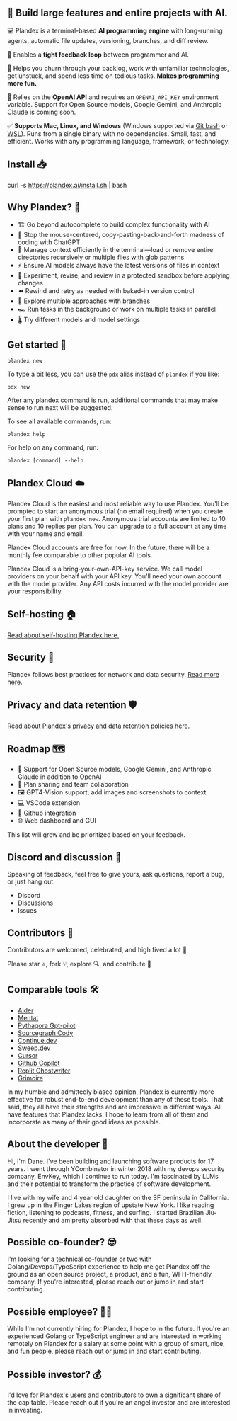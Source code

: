## 🌟 Build large features and entire projects with AI.

💻 Plandex is a terminal-based **AI programming engine** with long-running agents, automatic file updates, versioning, branches, and diff review.

🔄 Enables a **tight feedback loop** between programmer and AI.

🔮 Helps you churn through your backlog, work with unfamiliar technologies, get unstuck, and spend less time on tedious tasks. **Makes programming more fun.**

🧠 Relies on the **OpenAI API** and requires an `OPENAI_API_KEY` environment variable. Support for Open Source models, Google Gemini, and Anthropic Claude is coming soon.

✅ **Supports Mac, Linux, and Windows** (Windows supported via [Git bash](https://gitforwindows.org) or [WSL](https://learn.microsoft.com/en-us/windows/wsl/about)). Runs from a single binary with no dependencies. Small, fast, and efficient. Works with any programming language, framework, or technology.

## Install 📥

curl -s https://plandex.ai/install.sh | bash

## Why Plandex? 🤔

- 🏗️ Go beyond autocomplete to build complex functionality with AI
- 🚫 Stop the mouse-centered, copy-pasting-back-and-forth madness of coding with ChatGPT
- 📑 Manage context efficiently in the terminal—load or remove entire directories recursively or multiple files with glob patterns
- ⚡️ Ensure AI models always have the latest versions of files in context
- 🚧 Experiment, revise, and review in a protected sandbox before applying changes
- ⏪ Rewind and retry as needed with baked-in version control
- 🌱 Explore multiple approaches with branches
- 🏎️ Run tasks in the background or work on multiple tasks in parallel
- 🌡️ Try different models and model settings

## Get started 🚀

```
plandex new
```

To type a bit less, you can use the `pdx` alias instead of `plandex` if you like:

```
pdx new
```

After any plandex command is run, additional commands that may make sense to run next will be suggested.

To see all available commands, run:

```
plandex help
```

For help on any command, run:

```
plandex [command] --help
```

## Plandex Cloud ☁️

Plandex Cloud is the easiest and most reliable way to use Plandex. You'll be prompted to start an anonymous trial (no email required) when you create your first plan with `plandex new`. Anonymous trial accounts are limited to 10 plans and 10 replies per plan. You can upgrade to a full account at any time with your name and email.

Plandex Cloud accounts are free for now. In the future, there will be a monthly fee comparable to other popular AI tools.

Plandex Cloud is a bring-your-own-API-key service. We call model providers on your behalf with your API key. You'll need your own account with the model provider. Any API costs incurred with the model provider are your responsibility.

## Self-hosting 🏠

[Read about self-hosting Plandex here.](./HOSTING.md)

## Security 🔐

Plandex follows best practices for network and data security. [Read more here.](./SECURITY.md)

## Privacy and data retention 🛡️

[Read about Plandex's privacy and data retention policies here.](./PRIVACY.md)

## Roadmap 🗺️

- 🧠 Support for Open Source models, Google Gemini, and Anthropic Claude in addition to OpenAI
- 🤝 Plan sharing and team collaboration
- 🖼️ GPT4-Vision support; add images and screenshots to context
- 💻 VSCode extension
- 🔌 Github integration
- 🌐 Web dashboard and GUI

This list will grow and be prioritized based on your feedback.

## Discord and discussion 💬

Speaking of feedback, feel free to give yours, ask questions, report a bug, or just hang out:

- Discord
- Discussions
- Issues

## Contributors 👥

Contributors are welcomed, celebrated, and high fived a lot 🙌

Please star ⭐, fork ⑂, explore 🔍, and contribute 🤝

## Comparable tools 🛠️

- [Aider](https://github.com/paul-gauthier/aider)
- [Mentat](https://github.com/AbanteAI/mentat)
- [Pythagora Gpt-pilot](https://github.com/Pythagora-io/gpt-pilot)
- [Sourcegraph Cody](https://github.com/sourcegraph/cody)
- [Continue.dev](https://github.com/continuedev/continue)
- [Sweep.dev](https://github.com/sweepai/sweep)
- [Cursor](https://github.com/getcursor/cursor)
- [Github Copilot](https://github.com/features/copilot)
- [Replit Ghostwriter](https://replit.com/ai)
- [Grimoire](https://chat.openai.com/g/g-n7Rs0IK86-grimoire)

In my humble and admittedly biased opinion, Plandex is currently more effective for robust end-to-end development than any of these tools. That said, they all have their strengths and are impressive in different ways. All have features that Plandex lacks. I hope to learn from all of them and incorporate as many of their good ideas as possible.

## About the developer 👋

Hi, I'm Dane. I've been building and launching software products for 17 years. I went through YCombinator in winter 2018 with my devops security company, EnvKey, which I continue to run today. I'm fascinated by LLMs and their potential to transform the practice of software development.

I live with my wife and 4 year old daughter on the SF peninsula in California. I grew up in the Finger Lakes region of upstate New York. I like reading fiction, listening to podcasts, fitness, and surfing. I started Brazilian Jiu-Jitsu recently and am pretty absorbed with that these days as well.

## Possible co-founder? 😎

I'm looking for a technical co-founder or two with Golang/Devops/TypeScript experience to help me get Plandex off the ground as an open source project, a product, and a fun, WFH-friendly company. If you're interested, please reach out or jump in and start contributing.

## Possible employee? 👩‍💻

While I'm not currently hiring for Plandex, I hope to in the future. If you're an experienced Golang or TypeScript engineer and are interested in working remotely on Plandex for a salary at some point with a group of smart, nice, and fun people, please reach out or jump in and start contributing.

## Possible investor? 💰

I'd love for Plandex's users and contributors to own a significant share of the cap table. Please reach out if you're an angel investor and are interested in investing.
